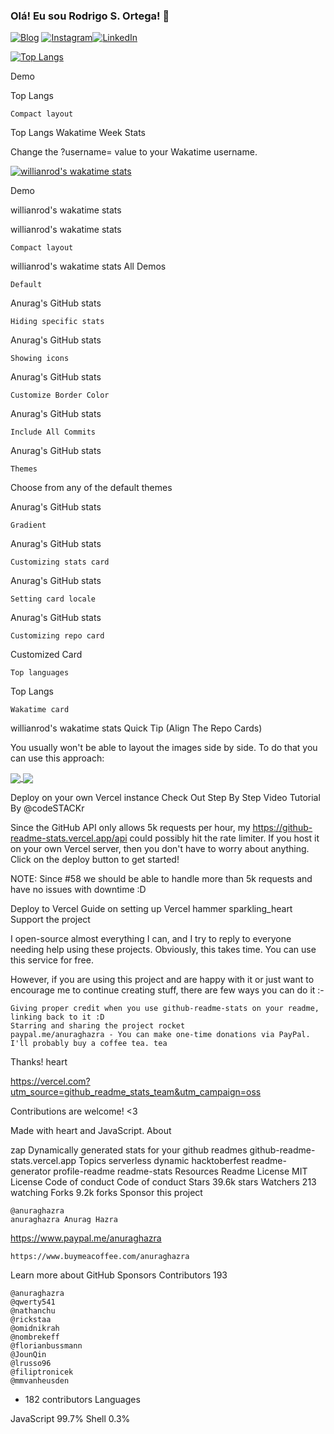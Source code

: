 ### Olá! Eu sou Rodrigo S. Ortega! 👋

[![Blog](https://img.shields.io/website?label=rodrigosanchezortega.com&style=for-the-badge&url=https://rodrigo-sanchez-ortega-45df42.netlify.app/)](https://rodrigo-sanchez-ortega-45df42.netlify.app)   [![Instagram](https://img.shields.io/badge/Instagram-E4405F?style=for-the-badge&logo=instagram&logoColor=white)](https://www.instagram.com/rodrigo_cyb35/)[![LinkedIn](https://img.shields.io/badge/LinkedIn-0077B5?style=for-the-badge&logo=linkedin&logoColor=white)](https://www.linkedin.com/in/rodrigo-sanchez-ortega-145b4820a/)

[![Top Langs](https://github-readme-stats.vercel.app/api/top-langs/?username=anuraghazra&layout=compact)](https://github.com/anuraghazra/github-readme-stats)

Demo

Top Langs

    Compact layout

Top Langs
Wakatime Week Stats

Change the ?username= value to your Wakatime username.

[![willianrod's wakatime stats](https://github-readme-stats.vercel.app/api/wakatime?username=willianrod)](https://github.com/anuraghazra/github-readme-stats)

Demo

willianrod's wakatime stats

willianrod's wakatime stats

    Compact layout

willianrod's wakatime stats
All Demos

    Default

Anurag's GitHub stats

    Hiding specific stats

Anurag's GitHub stats

    Showing icons

Anurag's GitHub stats

    Customize Border Color

Anurag's GitHub stats

    Include All Commits

Anurag's GitHub stats

    Themes

Choose from any of the default themes

Anurag's GitHub stats

    Gradient

Anurag's GitHub stats

    Customizing stats card

Anurag's GitHub stats

    Setting card locale

Anurag's GitHub stats

    Customizing repo card

Customized Card

    Top languages

Top Langs

    Wakatime card

willianrod's wakatime stats
Quick Tip (Align The Repo Cards)

You usually won't be able to layout the images side by side. To do that you can use this approach:

<a href="https://github.com/anuraghazra/github-readme-stats">
  <img align="center" src="https://github-readme-stats.vercel.app/api/pin/?username=anuraghazra&repo=github-readme-stats" />
</a>
<a href="https://github.com/anuraghazra/convoychat">
  <img align="center" src="https://github-readme-stats.vercel.app/api/pin/?username=anuraghazra&repo=convoychat" />
</a>

Deploy on your own Vercel instance
Check Out Step By Step Video Tutorial By @codeSTACKr

Since the GitHub API only allows 5k requests per hour, my https://github-readme-stats.vercel.app/api could possibly hit the rate limiter. If you host it on your own Vercel server, then you don't have to worry about anything. Click on the deploy button to get started!

NOTE: Since #58 we should be able to handle more than 5k requests and have no issues with downtime :D

Deploy to Vercel
Guide on setting up Vercel hammer
sparkling_heart Support the project

I open-source almost everything I can, and I try to reply to everyone needing help using these projects. Obviously, this takes time. You can use this service for free.

However, if you are using this project and are happy with it or just want to encourage me to continue creating stuff, there are few ways you can do it :-

    Giving proper credit when you use github-readme-stats on your readme, linking back to it :D
    Starring and sharing the project rocket
    paypal.me/anuraghazra - You can make one-time donations via PayPal. I'll probably buy a coffee tea. tea

Thanks! heart

https://vercel.com?utm_source=github_readme_stats_team&utm_campaign=oss

Contributions are welcome! <3

Made with heart and JavaScript.
About

zap Dynamically generated stats for your github readmes
github-readme-stats.vercel.app
Topics
serverless dynamic hacktoberfest readme-generator profile-readme readme-stats
Resources
Readme
License
MIT License
Code of conduct
Code of conduct
Stars
39.6k stars
Watchers
213 watching
Forks
9.2k forks
Sponsor this project

    @anuraghazra
    anuraghazra Anurag Hazra 

https://www.paypal.me/anuraghazra

    https://www.buymeacoffee.com/anuraghazra

Learn more about GitHub Sponsors
Contributors 193

    @anuraghazra
    @qwerty541
    @nathanchu
    @rickstaa
    @omidnikrah
    @nombrekeff
    @florianbussmann
    @JounQin
    @lrusso96
    @filiptronicek
    @mmvanheusden

+ 182 contributors
Languages

JavaScript 99.7%
Shell 0.3%


